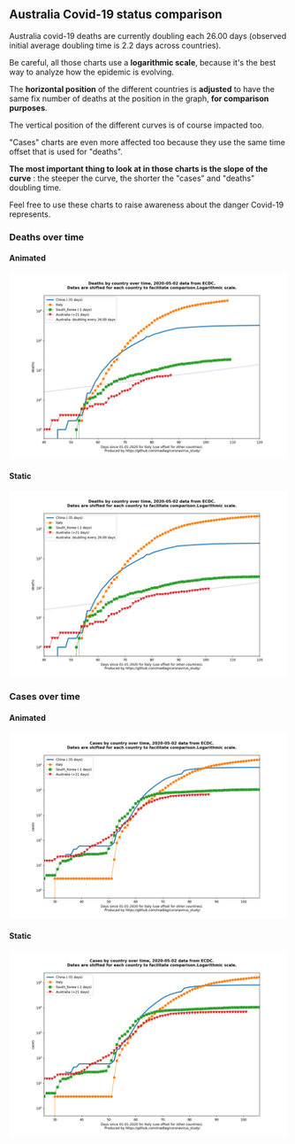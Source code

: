 ## Australia Covid-19 status comparison 

Australia covid-19 deaths are currently doubling each 26.00 days (observed initial average doubling time is 2.2 days across countries).



Be careful, all those charts use a **logarithmic scale**, because it's the best way to analyze how the epidemic is evolving.
 
The **horizontal position** of the different countries is **adjusted** to have the same fix number of deaths at the position in the graph, **for comparison purposes**.

The vertical position of the different curves is of course impacted too.

"Cases" charts are even more affected too because they use the same time offset that is used for "deaths".

**The most important thing to look at in those charts is the slope of the curve** : the steeper the curve, the shorter the "cases" and "deaths" doubling time.

Feel free to use these charts to raise awareness about the danger Covid-19 represents. 


 
### Deaths over time
 
#### Animated
![Australia covid-19 deaths animated chart](https://raw.githubusercontent.com/madlag/coronavirus_study/master/notebooks/graphs/2020-05-02/countries/Australia/2020-05-02_Australia_deaths.gif "Australia covid-19 deaths animated chart")   
 
#### Static
![Australia covid-19 deaths static chart](https://raw.githubusercontent.com/madlag/coronavirus_study/master/notebooks/graphs/2020-05-02/countries/Australia/2020-05-02_Australia_deaths.png "Australia covid-19 deaths static chart")   

 
### Cases over time
 
#### Animated
![Australia covid-19 cases animated chart](https://raw.githubusercontent.com/madlag/coronavirus_study/master/notebooks/graphs/2020-05-02/countries/Australia/2020-05-02_Australia_cases.gif "Australia covid-19 cases animated chart")   
 
#### Static
![Australia covid-19 cases static chart](https://raw.githubusercontent.com/madlag/coronavirus_study/master/notebooks/graphs/2020-05-02/countries/Australia/2020-05-02_Australia_cases.png "Australia covid-19 cases static chart")   

